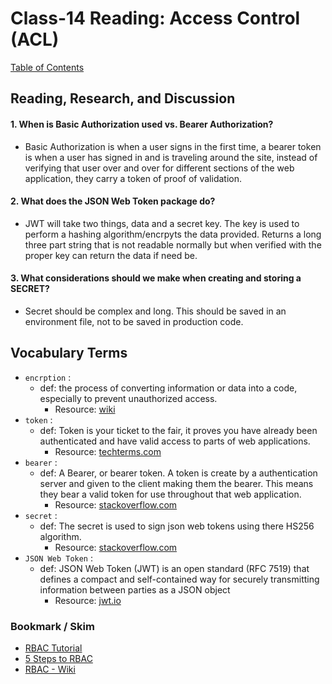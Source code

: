 # Class-14 Reading: Access Control (ACL)

[Table of Contents](README.md)  

## Reading, Research, and Discussion

#### 1. When is Basic Authorization used vs. Bearer Authorization?
- Basic Authorization is when a user signs in the first time, a bearer token is when a user has signed in and is traveling around the site, instead of verifying that user over and over for different sections of the web application, they carry a token of proof of validation.  

#### 2. What does the JSON Web Token package do?
- JWT will take two things, data and a secret key. The key is used to perform a hashing algorithm/encrpyts the data provided. Returns a long three part string that is not readable normally but when verified with the proper key can return the data if need be.  

#### 3. What considerations should we make when creating and storing a SECRET?
- Secret should be complex and long. This should be saved in an environment file, not to be saved in production code.   

## Vocabulary Terms  

- `encrption` :  
    - def: the process of converting information or data into a code, especially to prevent unauthorized access.
        - Resource: [wiki](https://en.wikipedia.org/wiki/Encryption)  
- `token` :  
    - def: Token is your ticket to the fair, it proves you have already been authenticated and have valid access to parts of web applications.
        - Resource: [techterms.com](https://techterms.com/definition/token)  
- `bearer` : 
    - def: A Bearer, or bearer token. A token is create by a authentication server and given to the client making them the bearer. This means they bear a valid token for use throughout that web application.  
        - Resource: [stackoverflow.com](https://stackoverflow.com/questions/25838183/what-is-the-oauth-2-0-bearer-token-exactly/25843058)   
- `secret` : 
    - def: The secret is used to sign json web tokens using there HS256 algorithm.  
        - Resource: [stackoverflow.com](https://stackoverflow.com/questions/31309759/what-is-secret-key-for-jwt-based-authentication-and-how-to-generate-it)  
- `JSON Web Token` :  
    - def: JSON Web Token (JWT) is an open standard (RFC 7519) that defines a compact and self-contained way for securely transmitting information between parties as a JSON object
        - Resource: [jwt.io](https://jwt.io/introduction/)  



### Bookmark / Skim  
- [RBAC Tutorial](https://www.youtube.com/watch?v=C4NP8Eon3cA)
- [5 Steps to RBAC](https://www.csoonline.com/article/3060780/5-steps-to-simple-role-based-access-control.html)
- [RBAC - Wiki](https://en.wikipedia.org/wiki/Role-based_access_control)